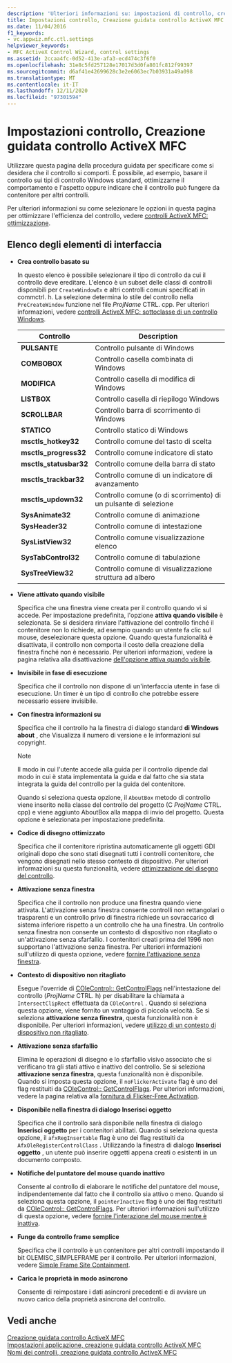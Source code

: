 ```yaml
---
description: 'Ulteriori informazioni su: impostazioni di controllo, creazione guidata controllo ActiveX MFC'
title: Impostazioni controllo, Creazione guidata controllo ActiveX MFC
ms.date: 11/04/2016
f1_keywords:
- vc.appwiz.mfc.ctl.settings
helpviewer_keywords:
- MFC ActiveX Control Wizard, control settings
ms.assetid: 2ccaa4fc-0d52-413e-afa3-ecd474c3f6f0
ms.openlocfilehash: 31e8c5fd257128e17017d3d0fa801fc812f99397
ms.sourcegitcommit: d6af41e42699628c3e2e6063ec7b03931a49a098
ms.translationtype: MT
ms.contentlocale: it-IT
ms.lasthandoff: 12/11/2020
ms.locfileid: "97301594"
---
```

# <a name="control-settings-mfc-activex-control-wizard"></a>Impostazioni controllo, Creazione guidata controllo ActiveX MFC

Utilizzare questa pagina della procedura guidata per specificare come si desidera che il controllo si comporti. È possibile, ad esempio, basare il controllo sui tipi di controllo Windows standard, ottimizzarne il comportamento e l'aspetto oppure indicare che il controllo può fungere da contenitore per altri controlli.

Per ulteriori informazioni su come selezionare le opzioni in questa pagina per ottimizzare l'efficienza del controllo, vedere [controlli ActiveX MFC: ottimizzazione](../../mfc/mfc-activex-controls-optimization.md).

## <a name="uielement-list"></a>Elenco degli elementi di interfaccia

- **Crea controllo basato su**

   In questo elenco è possibile selezionare il tipo di controllo da cui il controllo deve ereditare. L'elenco è un subset delle classi di controlli disponibili per `CreateWindowEx` e altri controlli comuni specificati in commctrl. h. La selezione determina lo stile del controllo nella `PreCreateWindow` funzione nel file *ProjName* CTRL. cpp. Per ulteriori informazioni, vedere [controlli ActiveX MFC: sottoclasse di un controllo Windows](../../mfc/mfc-activex-controls-subclassing-a-windows-control.md).

   |Controllo|Description|
   |-------------|-----------------|
   |**PULSANTE**|Controllo pulsante di Windows|
   |**COMBOBOX**|Controllo casella combinata di Windows|
   |**MODIFICA**|Controllo casella di modifica di Windows|
   |**LISTBOX**|Controllo casella di riepilogo Windows|
   |**SCROLLBAR**|Controllo barra di scorrimento di Windows|
   |**STATICO**|Controllo statico di Windows|
   |**msctls_hotkey32**|Controllo comune del tasto di scelta|
   |**msctls_progress32**|Controllo comune indicatore di stato|
   |**msctls_statusbar32**|Controllo comune della barra di stato|
   |**msctls_trackbar32**|Controllo comune di un indicatore di avanzamento|
   |**msctls_updown32**|Controllo comune (o di scorrimento) di un pulsante di selezione|
   |**SysAnimate32**|Controllo comune di animazione|
   |**SysHeader32**|Controllo comune di intestazione|
   |**SysListView32**|Controllo comune visualizzazione elenco|
   |**SysTabControl32**|Controllo comune di tabulazione|
   |**SysTreeView32**|Controllo comune di visualizzazione struttura ad albero|

- **Viene attivato quando visibile**

   Specifica che una finestra viene creata per il controllo quando vi si accede. Per impostazione predefinita, l'opzione **attiva quando visibile** è selezionata. Se si desidera rinviare l'attivazione del controllo finché il contenitore non lo richiede, ad esempio quando un utente fa clic sul mouse, deselezionare questa opzione. Quando questa funzionalità è disattivata, il controllo non comporta il costo della creazione della finestra finché non è necessario. Per ulteriori informazioni, vedere la pagina relativa alla disattivazione [dell'opzione attiva quando visibile](../../mfc/turning-off-the-activate-when-visible-option.md).

- **Invisibile in fase di esecuzione**

   Specifica che il controllo non dispone di un'interfaccia utente in fase di esecuzione. Un timer è un tipo di controllo che potrebbe essere necessario essere invisibile.

- **Con finestra informazioni su**

   Specifica che il controllo ha la finestra di dialogo standard **di Windows about** , che Visualizza il numero di versione e le informazioni sul copyright.

   > [!NOTE]
   > Il modo in cui l'utente accede alla guida per il controllo dipende dal modo in cui è stata implementata la guida e dal fatto che sia stata integrata la guida del controllo per la guida del contenitore.

   Quando si seleziona questa opzione, il `AboutBox` metodo di controllo viene inserito nella classe del controllo del progetto (C *ProjName* CTRL. cpp) e viene aggiunto AboutBox alla mappa di invio del progetto. Questa opzione è selezionata per impostazione predefinita.

- **Codice di disegno ottimizzato**

   Specifica che il contenitore ripristina automaticamente gli oggetti GDI originali dopo che sono stati disegnati tutti i controlli contenitore, che vengono disegnati nello stesso contesto di dispositivo. Per ulteriori informazioni su questa funzionalità, vedere [ottimizzazione del disegno del controllo](../../mfc/optimizing-control-drawing.md).

- **Attivazione senza finestra**

   Specifica che il controllo non produce una finestra quando viene attivata. L'attivazione senza finestra consente controlli non rettangolari o trasparenti e un controllo privo di finestra richiede un sovraccarico di sistema inferiore rispetto a un controllo che ha una finestra. Un controllo senza finestra non consente un contesto di dispositivo non ritagliato o un'attivazione senza sfarfallio. I contenitori creati prima del 1996 non supportano l'attivazione senza finestra. Per ulteriori informazioni sull'utilizzo di questa opzione, vedere [fornire l'attivazione senza finestra](../../mfc/providing-windowless-activation.md).

- **Contesto di dispositivo non ritagliato**

   Esegue l'override di [COleControl:: GetControlFlags](../../mfc/reference/colecontrol-class.md#getcontrolflags) nell'intestazione del controllo (*ProjName* CTRL. h) per disabilitare la chiamata a `IntersectClipRect` effettuata da `COleControl` . Quando si seleziona questa opzione, viene fornito un vantaggio di piccola velocità. Se si seleziona **attivazione senza finestra**, questa funzionalità non è disponibile. Per ulteriori informazioni, vedere [utilizzo di un contesto di dispositivo non ritagliato](../../mfc/using-an-unclipped-device-context.md).

- **Attivazione senza sfarfallio**

   Elimina le operazioni di disegno e lo sfarfallio visivo associato che si verificano tra gli stati attivo e inattivo del controllo. Se si seleziona **attivazione senza finestra**, questa funzionalità non è disponibile. Quando si imposta questa opzione, il `noFlickerActivate` flag è uno dei flag restituiti da [COleControl:: GetControlFlags](../../mfc/reference/colecontrol-class.md#getcontrolflags). Per ulteriori informazioni, vedere la pagina relativa alla [fornitura di Flicker-Free Activation](../../mfc/providing-flicker-free-activation.md).

- **Disponibile nella finestra di dialogo Inserisci oggetto**

   Specifica che il controllo sarà disponibile nella finestra di dialogo **Inserisci oggetto** per i contenitori abilitati. Quando si seleziona questa opzione, il `afxRegInsertable` flag è uno dei flag restituiti da `AfxOleRegisterControlClass` . Utilizzando la finestra di dialogo **Inserisci oggetto** , un utente può inserire oggetti appena creati o esistenti in un documento composto.

- **Notifiche del puntatore del mouse quando inattivo**

   Consente al controllo di elaborare le notifiche del puntatore del mouse, indipendentemente dal fatto che il controllo sia attivo o meno. Quando si seleziona questa opzione, il `pointerInactive` flag è uno dei flag restituiti da [COleControl:: GetControlFlags](../../mfc/reference/colecontrol-class.md#getcontrolflags). Per ulteriori informazioni sull'utilizzo di questa opzione, vedere [fornire l'interazione del mouse mentre è inattiva](../../mfc/providing-mouse-interaction-while-inactive.md).

- **Funge da controllo frame semplice**

   Specifica che il controllo è un contenitore per altri controlli impostando il bit OLEMISC_SIMPLEFRAME per il controllo. Per ulteriori informazioni, vedere [Simple Frame Site Containment](/windows/win32/com/simple-frame-site-containment).

- **Carica le proprietà in modo asincrono**

   Consente di reimpostare i dati asincroni precedenti e di avviare un nuovo carico della proprietà asincrona del controllo.

## <a name="see-also"></a>Vedi anche

[Creazione guidata controllo ActiveX MFC](../../mfc/reference/mfc-activex-control-wizard.md)<br/>
[Impostazioni applicazione, creazione guidata controllo ActiveX MFC](../../mfc/reference/application-settings-mfc-activex-control-wizard.md)<br/>
[Nomi dei controlli, creazione guidata controllo ActiveX MFC](../../mfc/reference/control-names-mfc-activex-control-wizard.md)
